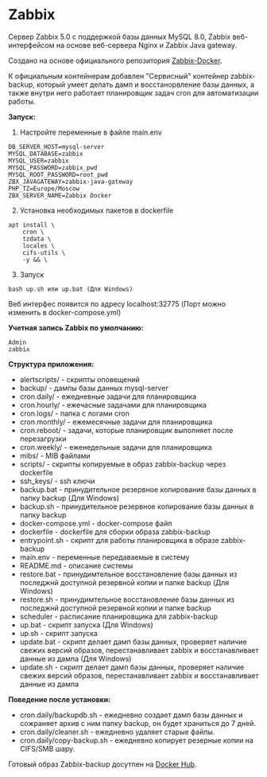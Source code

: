 # Zabbix

Сервер Zabbix 5.0 с поддержкой базы данных MySQL 8.0, Zabbix веб-интерфейсом на основе веб-сервера Nginx и Zabbix Java gateway. 

Создано на основе официального репозитория [Zabbix-Docker](https://github.com/zabbix/zabbix-docker).

К официальным контейнерам добавлен "Сервисный" контейнер zabbix-backup, который умеет делать дамп и восстанорвление базы данных, а также внутри него работает планировщик задач cron для автоматизации работы.

**Запуск:**

1. Настройте переменные в файле main.env

```
DB_SERVER_HOST=mysql-server
MYSQL_DATABASE=zabbix
MYSQL_USER=zabbix
MYSQL_PASSWORD=zabbix_pwd
MYSQL_ROOT_PASSWORD=root_pwd
ZBX_JAVAGATEWAY=zabbix-java-gateway
PHP_TZ=Europe/Moscow
ZBX_SERVER_NAME=Zabbix Docker
```

2. Установка необходимых пакетов в dockerfile
```
apt install \
    cron \
    tzdata \
    locales \
    cifs-utils \
    -y && \
```

3. Запуск
```
bash up.sh или up.bat (Для Windows)
```
Веб интерфес появится по адресу localhost:32775 (Порт можно изменить в docker-compose.yml)

**Учетная запись Zabbix по умолчанию:**
```
Admin
zabbix
```

**Структура приложения:**

- alertscripts/ - скрипты оповещений
- backup/ - дампы базы данных mysql-server
- cron.daily/ - ежедневные задачи для планировщика
- cron.hourly/ - ежечасные задачами для планировщика
- cron.logs/ - папка с логами cron
- cron.monthly/ - ежемесячные задачи для планировщика
- cron.reboot/ - задачи, которые планировщик выполняет после перезагрузки
- cron.weekly/ - еженедельные задачи для планировщика
- mibs/ - MIB файлами
- scripts/ - скрипты копируемые в образ zabbix-backup через dockerfile
- ssh_keys/ - ssh ключи
- backup.bat - принудительное резервное копирование базы данных в папку backup (Для Windows)
- backup.sh - принудительное резервное копирование базы данных в папку backup 
- docker-compose.yml - docker-compose файл
- dockerfile - dockerfile для сборки образа zabbix-backup
- entrypoint.sh - скрипт для работы планировщика в образе zabbix-backup
- main.env - переменные передаваемые в систему
- README.md - описание системы
- restore.bat - принудимтельное восстановление базы данных из последжнй доступной резервной копии и папке backup (Для Windows)
- restore.sh - принудимтельное восстановление базы данных из последжнй доступной резервной копии и папке backup
- scheduler - расписание планировщика для zabbix-backup
- up.bat - скрипт запуска (Для Windows)
- up.sh - скрипт запуска
- update.bat - скрипт делает дамп базы данных, проверяет наличие свежих версий образов, перестанавливает zabbix и восстанавливает данные из дампа (Для Windows)
- update.sh - скрипт делает дамп базы данных, проверяет наличие свежих версий образов, перестанавливает zabbix и восстанавливает данные из дампа

**Поведение после установки:**

- cron.daily/backupdb.sh - ежедневно создает дамп базы данных и сожраняет архив с ним папку backup, он будет храниться до 7 дней.
- cron.daily/cleaner.sh - ежедневно удаляет старые файлы.
- cron.daily/copy-backup.sh - ежедневно копирует резерные копии на CIFS/SMB шару.

Готовый образ Zabbix-backup досутпен на [Docker Hub](https://hub.docker.com/repository/docker/batonogov/zabbix-backup).
